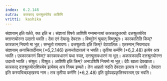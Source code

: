 ```yaml
---
index:  6.2.148
sutra:  कारकाद् दत्तश्रुतयोरेव आशिषि
vritti:  kashika 
---
```


संज्ञायाम् इति वर्तते, क्तः इति च। संज्ञायां विषये आशिषि गम्यमानायां कारकादुत्तरयोः दत्तश्रुतयोरेव क्तान्तयोरन्त उदात्तो भवति। देवा एनं देयासुः देवदत्तः। विष्णुरेनं श्रूयात् विष्णुश्रुतः। कारकातिति किम्? कारकान् नियमो मा भूत्। सम्भूतो रामायणः। दत्तश्रुतयोः इति किम्? देवपालितः। एतस्मान् नियमादत्र संज्ञायाम् अनाचितादीनाम् (*6,2.146) इत्यन्तोदात्तत्वं न भवति। तृतीया कर्मणि (*6,2.48) इत्येव अत्र भवति। एवकारकरणं किम्? कारकावधारणं यथा स्यत्, दत्तश्रुतावधारणं मा भूत्। अकारकादपि दत्तश्रुतयोरन्त उदात्तो भवति। संश्रुतः। विश्रुतः। आशिषि इति किम्? अनाऽशिषि नियमो मा भूत्। देवैः खाता देवखाता। कारकाद् दत्तश्रुतयोराशिस्येव इत्येवम् अत्र नियम इष्यते। तेन आहतो नदति देवदत्तः इत्यत्र न भवति। देवदत्त इति कस्यचिच्छङ्खस्य नाम। तत्र तृतीया कर्मणि (*6,2.48) इति पूर्वपदप्रकृतिस्वरत्वम् एव भवति।

